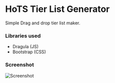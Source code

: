 # HoTS Tier List Generator

Simple Drag and drop tier list maker.


### Libraries used

* Dragula (JS)
* Bootstrap (CSS)


### Screenshot

![Screenshot](http://i.imgur.com/hYY0DXX.png)